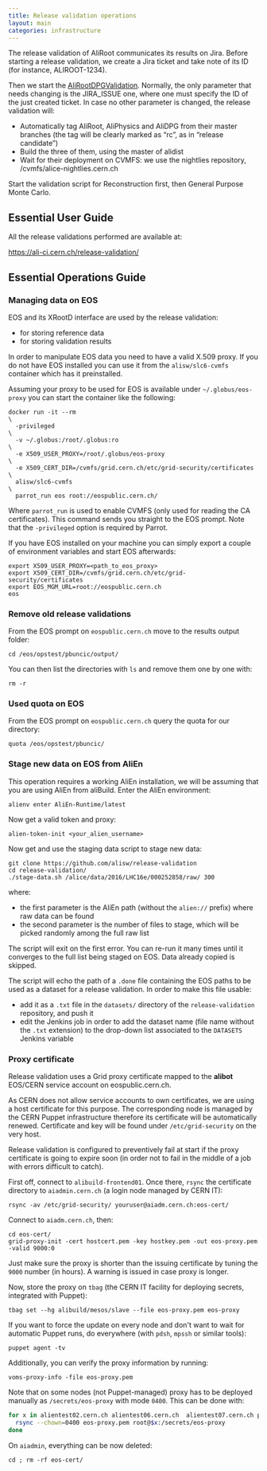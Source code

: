 ```yaml
---
title: Release validation operations
layout: main
categories: infrastructure
---
```


The release validation of AliRoot communicates its results on Jira. Before starting a release validation, we create a Jira ticket and take note of its ID (for instance, ALIROOT-1234).

Then we start the [AliRootDPGValidation](https://alijenkins.cern.ch/job/AliRootDPGValidation/). Normally, the only parameter that needs changing is the JIRA_ISSUE one, where one must specify the ID of the just created ticket. In case no other parameter is changed, the release validation will:

* Automatically tag AliRoot, AliPhysics and AliDPG from their master branches (the tag will be clearly marked as “rc”, as in “release candidate”)
* Build the three of them, using the master of alidist
* Wait for their deployment on CVMFS: we use the nightlies repository, /cvmfs/alice-nightlies.cern.ch

Start the validation script for Reconstruction first, then General Purpose Monte Carlo.

## Essential User Guide

All the release validations performed are available at:

<https://ali-ci.cern.ch/release-validation/>

## Essential Operations Guide

### Managing data on EOS

EOS and its XRootD interface are used by the release validation:

 - for storing reference data
 - for storing validation results

In order to manipulate EOS data you need to have a valid X.509 proxy. If you do
not have EOS installed you can use it from the `alisw/slc6-cvmfs` container
which has it preinstalled.

Assuming your proxy to be used for EOS is available under `~/.globus/eos-proxy`
you can start the container like the following:

    docker run -it --rm                                                   \
      -privileged                                                         \
      -v ~/.globus:/root/.globus:ro                                       \
      -e X509_USER_PROXY=/root/.globus/eos-proxy                          \
      -e X509_CERT_DIR=/cvmfs/grid.cern.ch/etc/grid-security/certificates \
      alisw/slc6-cvmfs                                                    \
      parrot_run eos root://eospublic.cern.ch/

Where `parrot_run` is used to enable CVMFS (only used for reading the CA
certificates). This command sends you straight to the EOS prompt. Note that the
`-privileged` option is required by Parrot.

If you have EOS installed on your machine you can simply export a couple of
environment variables and start EOS afterwards:

    export X509_USER_PROXY=<path_to_eos_proxy>
    export X509_CERT_DIR=/cvmfs/grid.cern.ch/etc/grid-security/certificates
    export EOS_MGM_URL=root://eospublic.cern.ch
    eos


### Remove old release validations

From the EOS prompt on `eospublic.cern.ch` move to the results output folder:

    cd /eos/opstest/pbuncic/output/

You can then list the directories with `ls` and remove them one by one with:

    rm -r


### Used quota on EOS

From the EOS prompt on `eospublic.cern.ch` query the quota for our directory:

    quota /eos/opstest/pbuncic/


### Stage new data on EOS from AliEn

This operation requires a working AliEn installation, we will be assuming that
you are using AliEn from aliBuild. Enter the AliEn environment:

    alienv enter AliEn-Runtime/latest

Now get a valid token and proxy:

    alien-token-init <your_alien_username>

Now get and use the staging data script to stage new data:

    git clone https://github.com/alisw/release-validation
    cd release-validation/
    ./stage-data.sh /alice/data/2016/LHC16e/000252858/raw/ 300

where:

 - the first parameter is the AliEn path (without the `alien://` prefix) where
   raw data can be found
 - the second parameter is the number of files to stage, which will be picked
   randomly among the full raw list

The script will exit on the first error. You can re-run it many times until it
converges to the full list being staged on EOS. Data already copied is skipped.

The script will echo the path of a `.done` file containing the EOS paths to be
used as a dataset for a release validation. In order to make this file usable:

 - add it as a `.txt` file in the `datasets/` directory of the
   `release-validation` repository, and push it
 - edit the Jenkins job in order to add the dataset name (file name without the
   `.txt` extension) to the drop-down list associated to the `DATASETS` Jenkins
   variable


### Proxy certificate

Release validation uses a Grid proxy certificate mapped to the **alibot**
EOS/CERN service account on eospublic.cern.ch.

As CERN does not allow service accounts to own certificates, we are using a host
certificate for this purpose. The corresponding node is managed by the CERN
Puppet infrastructure therefore its certificate will be automatically renewed.
Certificate and key will be found under `/etc/grid-security` on the very host.

Release validation is configured to preventively fail at start if the proxy
certificate is going to expire soon (in order not to fail in the middle of a
job with errors difficult to catch).

First off, connect to `alibuild-frontend01`. Once there, `rsync` the certificate
directory to `aiadmin.cern.ch` (a login node managed by CERN IT):

    rsync -av /etc/grid-security/ youruser@aiadm.cern.ch:eos-cert/

Connect to `aiadm.cern.ch`, then:

    cd eos-cert/
    grid-proxy-init -cert hostcert.pem -key hostkey.pem -out eos-proxy.pem -valid 9000:0

Just make sure the proxy is shorter than the issuing certificate by tuning the
`9000` number (in hours). A warning is issued in case proxy is longer.

Now, store the proxy on `tbag` (the CERN IT facility for deploying secrets,
integrated with Puppet):

    tbag set --hg alibuild/mesos/slave --file eos-proxy.pem eos-proxy

If you want to force the update on every node and don't want to wait for
automatic Puppet runs, do everywhere (with `pdsh`, `mpssh` or similar tools):

    puppet agent -tv

Additionally, you can verify the proxy information by running:

    voms-proxy-info -file eos-proxy.pem

Note that on some nodes (not Puppet-managed) proxy has to be deployed manually
as `/secrets/eos-proxy` with mode `0400`. This can be done with:

```bash
for x in alientest02.cern.ch alientest06.cern.ch  alientest07.cern.ch pcalienstorage.cern.ch; do
  rsync --chown=0400 eos-proxy.pem root@$x:/secrets/eos-proxy
done
```

On `aiadmin`, everything can be now deleted:

    cd ; rm -rf eos-cert/
